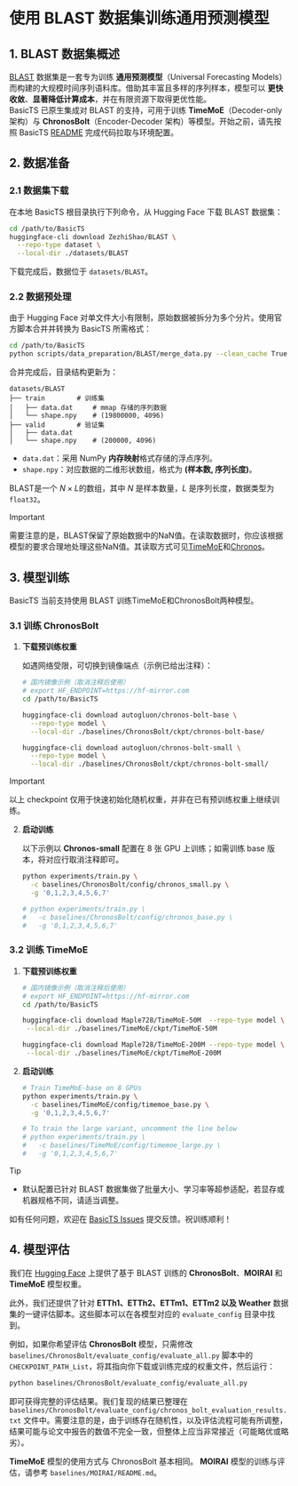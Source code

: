 # 使用 BLAST 数据集训练通用预测模型

## 1. BLAST 数据集概述

[BLAST](https://arxiv.org/abs/2505.17871) 数据集是一套专为训练 **通用预测模型**（Universal Forecasting Models）而构建的大规模时间序列语料库。借助其丰富且多样的序列样本，模型可以 **更快收敛**、**显著降低计算成本**，并在有限资源下取得更优性能。  
BasicTS 已原生集成对 BLAST 的支持，可用于训练 **TimeMoE**（Decoder-only 架构）与 **ChronosBolt**（Encoder-Decoder 架构）等模型。开始之前，请先按照 BasicTS [README](../README.md) 完成代码拉取与环境配置。

## 2. 数据准备

### 2.1 数据集下载

在本地 BasicTS 根目录执行下列命令，从 Hugging Face 下载 BLAST 数据集：

```bash
cd /path/to/BasicTS
huggingface-cli download ZezhiShao/BLAST \
  --repo-type dataset \
  --local-dir ./datasets/BLAST
```

下载完成后，数据位于 `datasets/BLAST`。

### 2.2 数据预处理

由于 Hugging Face 对单文件大小有限制，原始数据被拆分为多个分片。使用官方脚本合并并转换为 BasicTS 所需格式：

```bash
cd /path/to/BasicTS
python scripts/data_preparation/BLAST/merge_data.py --clean_cache True
```

合并完成后，目录结构更新为：

```
datasets/BLAST
├── train        # 训练集
│   ├── data.dat     # mmap 存储的序列数据
│   └── shape.npy    # (19800000, 4096)
├── valid        # 验证集
│   ├── data.dat
│   └── shape.npy    # (200000, 4096)
```

- `data.dat`：采用 NumPy **内存映射**格式存储的浮点序列。  
- `shape.npy`：对应数据的二维形状数组，格式为 **(样本数, 序列长度)**。

BLAST是一个 $N\times L$的数组，其中 $N$ 是样本数量，$L$ 是序列长度，数据类型为 `float32`。

> [!IMPORTANT]
> 需要注意的是，BLAST保留了原始数据中的NaN值。在读取数据时，你应该根据模型的要求合理地处理这些NaN值。其读取方式可见[TimeMoE](../baselines/TimeMoE/data/dataset.py)和[Chronos](../baselines/ChronosBolt/data/dataset.py)。

## 3. 模型训练

BasicTS 当前支持使用 BLAST 训练TimeMoE和ChronosBolt两种模型。

### 3.1 训练 ChronosBolt

1. **下载预训练权重**

   如遇网络受限，可切换到镜像端点（示例已给出注释）：

   ```bash
   # 国内镜像示例（取消注释后使用）
   # export HF_ENDPOINT=https://hf-mirror.com
   cd /path/to/BasicTS

   huggingface-cli download autogluon/chronos-bolt-base \
     --repo-type model \
     --local-dir ./baselines/ChronosBolt/ckpt/chronos-bolt-base/

   huggingface-cli download autogluon/chronos-bolt-small \
     --repo-type model \
     --local-dir ./baselines/ChronosBolt/ckpt/chronos-bolt-small/
   ```

> [!IMPORTANT]
> 以上 checkpoint 仅用于快速初始化随机权重，并非在已有预训练权重上继续训练。

2. **启动训练**

   以下示例以 **Chronos-small** 配置在 8 张 GPU 上训练；如需训练 base 版本，将对应行取消注释即可。

   ```bash
   python experiments/train.py \
     -c baselines/ChronosBolt/config/chronos_small.py \
     -g '0,1,2,3,4,5,6,7'

   # python experiments/train.py \
   #   -c baselines/ChronosBolt/config/chronos_base.py \
   #   -g '0,1,2,3,4,5,6,7'
   ```

### 3.2 训练 TimeMoE

1. **下载预训练权重**

   ```bash
   # 国内镜像示例（取消注释后使用）
   # export HF_ENDPOINT=https://hf-mirror.com
   cd /path/to/BasicTS

   huggingface-cli download Maple728/TimeMoE-50M  --repo-type model \
    --local-dir ./baselines/TimeMoE/ckpt/TimeMoE-50M

   huggingface-cli download Maple728/TimeMoE-200M --repo-type model \
    --local-dir ./baselines/TimeMoE/ckpt/TimeMoE-200M
   ```

2. **启动训练**

    ```bash
    # Train TimeMoE-base on 8 GPUs
    python experiments/train.py \
      -c baselines/TimeMoE/config/timemoe_base.py \
      -g '0,1,2,3,4,5,6,7'

    # To train the large variant, uncomment the line below
    # python experiments/train.py \
    #   -c baselines/TimeMoE/config/timemoe_large.py \
    #   -g '0,1,2,3,4,5,6,7'
    ```

> [!TIP]
> - 默认配置已针对 BLAST 数据集做了批量大小、学习率等超参适配，若显存或机器规格不同，请适当调整。  

如有任何问题，欢迎在 [BasicTS Issues](https://github.com/GestaltCogTeam/BasicTS/issues) 提交反馈。祝训练顺利！

## 4. 模型评估

我们在 [Hugging Face](https://huggingface.co/ZezhiShao/BLAST_CKPTS/tree/main) 上提供了基于 BLAST 训练的 **ChronosBolt**、**MOIRAI** 和 **TimeMoE** 模型权重。

此外，我们还提供了针对 **ETTh1、ETTh2、ETTm1、ETTm2 以及 Weather** 数据集的一键评估脚本。这些脚本可以在各模型对应的 `evaluate_config` 目录中找到。

例如，如果你希望评估 **ChronosBolt** 模型，只需修改
`baselines/ChronosBolt/evaluate_config/evaluate_all.py` 脚本中的 `CHECKPOINT_PATH_List`，将其指向你下载或训练完成的权重文件，然后运行：

```bash
python baselines/ChronosBolt/evaluate_config/evaluate_all.py
```

即可获得完整的评估结果。我们复现的结果已整理在
`baselines/ChronosBolt/evaluate_config/chronos_bolt_evaluation_results.txt` 文件中。需要注意的是，由于训练存在随机性，以及评估流程可能有所调整，结果可能与论文中报告的数值不完全一致，但整体上应当非常接近（可能略优或略劣）。

**TimeMoE** 模型的使用方式与 ChronosBolt 基本相同。
**MOIRAI** 模型的训练与评估，请参考 `baselines/MOIRAI/README.md`。
